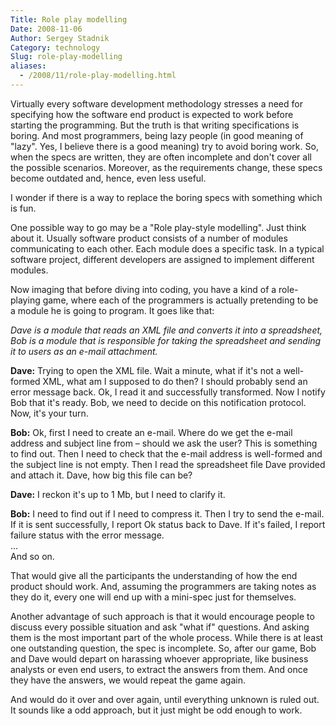 ```yaml
---
Title: Role play modelling
Date: 2008-11-06
Author: Sergey Stadnik
Category: technology
Slug: role-play-modelling
aliases:
  - /2008/11/role-play-modelling.html
---
```


Virtually every software development methodology stresses a need for
specifying how the software end product is expected to work before
starting the programming. But the truth is that writing specifications
is boring. And most programmers, being lazy people (in good meaning of
"lazy". Yes, I believe there is a good meaning) try to avoid boring work. So, when the specs are
written, they are often incomplete and don't cover all the possible
scenarios. Moreover, as the requirements change, these specs become
outdated and, hence, even less useful.

I wonder if there is a way to replace the boring specs with something
which is fun.

One possible way to go may be a "Role play-style modelling". Just think
about it. Usually software product consists of a number of modules
communicating to each other. Each module does a specific task. In a
typical software project, different developers are assigned to implement
different modules.

Now imaging that before diving into coding, you have a kind of a
role-playing game, where each of the programmers is actually pretending
to be a module he is going to program. It goes like that:

_Dave is a module that reads an XML file and converts it into a spreadsheet,
Bob is a module that is responsible for taking the spreadsheet and sending
it to users as an e-mail attachment._

__Dave:__ Trying to open the XML file. Wait a minute, what if it's
not a well-formed XML, what am I supposed to do then? I should probably
send an error message back. Ok, I read it and successfully transformed.
Now I notify Bob that it's ready. Bob, we need to decide on this
notification protocol. Now, it's your turn.

__Bob:__ Ok, first I need to create an e-mail. Where do we get the e-mail
address and subject line from – should we ask the user? This is something
to find out. Then I need to check that the e-mail address is well-formed
and the subject line is not empty. Then I read the spreadsheet file Dave
provided and attach it. Dave, how big this file can be?

__Dave:__ I reckon it's up to 1 Mb, but I need to clarify it.

__Bob:__ I need to find out if I need to compress it. Then I try to send
the e-mail. If it is sent successfully, I report Ok status back to Dave.
If it's failed, I report failure status with the error message.<br>
...<br>
And so on.

That would give all the participants the understanding of how the end
product should work. And, assuming the programmers are taking notes as
they do it, every one will end up with a mini-spec just for themselves.

Another advantage of such approach is that it would encourage people to
discuss every possible situation and ask "what if" questions. And asking
them is the most important part of the whole process. While there is at
least one outstanding question, the spec is incomplete. So, after our
game, Bob and Dave would depart on harassing whoever appropriate, like
business analysts or even end users, to extract the answers from them.
And once they have the answers, we would repeat the game again.

And would do it over and over again, until everything unknown is ruled
out.<br>
It sounds like a odd approach, but it just might be odd enough to work.